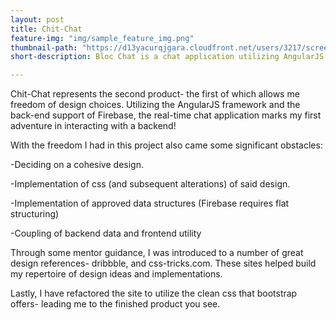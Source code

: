 ```yaml
---
layout: post
title: Chit-Chat
feature-img: "img/sample_feature_img.png"
thumbnail-path: "https://d13yacurqjgara.cloudfront.net/users/3217/screenshots/2030974/bloctalk_1x.png"
short-description: Bloc Chat is a chat application utilizing AngularJS and Firebase.

---
```

Chit-Chat represents the second product- the first of which allows me freedom of design choices. Utilizing the AngularJS framework and the back-end support of Firebase, the real-time chat application marks my first adventure in interacting with a backend!

With the freedom I had in this project also came some significant obstacles:

-Deciding on a cohesive design.

-Implementation of css (and subsequent alterations) of said design.

-Implementation of approved data structures (Firebase requires flat structuring)

-Coupling of backend data and frontend utility

Through some mentor guidance, I was introduced to a number of great design references- dribbble, and css-tricks.com. These sites helped build my repertoire of design ideas and implementations.

Lastly, I have refactored the site to utilize the clean css that bootstrap offers- leading me to the finished product you see.
